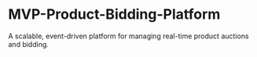 # MVP-Product-Bidding-Platform
A scalable, event-driven platform for managing real-time product auctions and bidding. 
